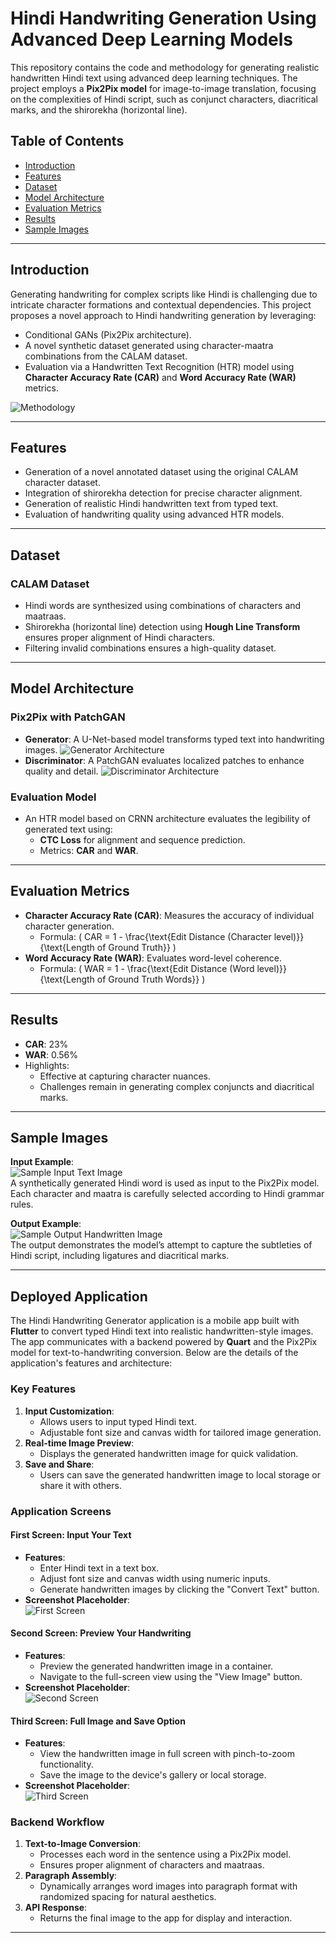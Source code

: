 # Hindi Handwriting Generation Using Advanced Deep Learning Models

This repository contains the code and methodology for generating realistic handwritten Hindi text using advanced deep learning techniques. The project employs a **Pix2Pix model** for image-to-image translation, focusing on the complexities of Hindi script, such as conjunct characters, diacritical marks, and the shirorekha (horizontal line).

## Table of Contents

-   [Introduction](#introduction)
-   [Features](#features)
-   [Dataset](#dataset)
-   [Model Architecture](#model-architecture)
-   [Evaluation Metrics](#evaluation-metrics)
-   [Results](#results)
-   [Sample Images](#sample-images)

---

## Introduction

Generating handwriting for complex scripts like Hindi is challenging due to intricate character formations and contextual dependencies. This project proposes a novel approach to Hindi handwriting generation by leveraging:

-   Conditional GANs (Pix2Pix architecture).
-   A novel synthetic dataset generated using character-maatra combinations from the CALAM dataset.
-   Evaluation via a Handwritten Text Recognition (HTR) model using **Character Accuracy Rate (CAR)** and **Word Accuracy Rate (WAR)** metrics.

![Methodology](Images/methodology.jpeg)

---

## Features

-   Generation of a novel annotated dataset using the original CALAM character dataset.
-   Integration of shirorekha detection for precise character alignment.
-   Generation of realistic Hindi handwritten text from typed text.
-   Evaluation of handwriting quality using advanced HTR models.

---

## Dataset

### CALAM Dataset

-   Hindi words are synthesized using combinations of characters and maatraas.
-   Shirorekha (horizontal line) detection using **Hough Line Transform** ensures proper alignment of Hindi characters.
-   Filtering invalid combinations ensures a high-quality dataset.

---

## Model Architecture

### Pix2Pix with PatchGAN

-   **Generator**: A U-Net-based model transforms typed text into handwriting images.
    ![Generator Architecture](Images/gen.jpeg)
-   **Discriminator**: A PatchGAN evaluates localized patches to enhance quality and detail.
    ![Discriminator Architecture](Images/disc.png)

### Evaluation Model

-   An HTR model based on CRNN architecture evaluates the legibility of generated text using:
    -   **CTC Loss** for alignment and sequence prediction.
    -   Metrics: **CAR** and **WAR**.

---

## Evaluation Metrics

-   **Character Accuracy Rate (CAR)**: Measures the accuracy of individual character generation.
    -   Formula: \( CAR = 1 - \frac{\text{Edit Distance (Character level)}}{\text{Length of Ground Truth}} \)
-   **Word Accuracy Rate (WAR)**: Evaluates word-level coherence.
    -   Formula: \( WAR = 1 - \frac{\text{Edit Distance (Word level)}}{\text{Length of Ground Truth Words}} \)

---

## Results

-   **CAR**: 23%
-   **WAR**: 0.56%
-   Highlights:
    -   Effective at capturing character nuances.
    -   Challenges remain in generating complex conjuncts and diacritical marks.

---

## Sample Images

**Input Example**:  
![Sample Input Text Image](Images/input.jpeg)  
A synthetically generated Hindi word is used as input to the Pix2Pix model. Each character and maatra is carefully selected according to Hindi grammar rules.

**Output Example**:  
![Sample Output Handwritten Image](Images/output.jpeg)  
The output demonstrates the model’s attempt to capture the subtleties of Hindi script, including ligatures and diacritical marks.

---

## Deployed Application

The Hindi Handwriting Generator application is a mobile app built with **Flutter** to convert typed Hindi text into realistic handwritten-style images. The app communicates with a backend powered by **Quart** and the Pix2Pix model for text-to-handwriting conversion. Below are the details of the application's features and architecture:

### Key Features

1. **Input Customization**:
    - Allows users to input typed Hindi text.
    - Adjustable font size and canvas width for tailored image generation.
2. **Real-time Image Preview**:
    - Displays the generated handwritten image for quick validation.
3. **Save and Share**:
    - Users can save the generated handwritten image to local storage or share it with others.

### Application Screens

#### **First Screen: Input Your Text**

-   **Features**:
    -   Enter Hindi text in a text box.
    -   Adjust font size and canvas width using numeric inputs.
    -   Generate handwritten images by clicking the "Convert Text" button.
-   **Screenshot Placeholder**:  
    ![First Screen](Images/screen_1.png)

#### **Second Screen: Preview Your Handwriting**

-   **Features**:
    -   Preview the generated handwritten image in a container.
    -   Navigate to the full-screen view using the "View Image" button.
-   **Screenshot Placeholder**:  
    ![Second Screen](Images/screen_2.png)

#### **Third Screen: Full Image and Save Option**

-   **Features**:
    -   View the handwritten image in full screen with pinch-to-zoom functionality.
    -   Save the image to the device's gallery or local storage.
-   **Screenshot Placeholder**:  
    ![Third Screen](Images/screen_3.png)

### Backend Workflow

1. **Text-to-Image Conversion**:
    - Processes each word in the sentence using a Pix2Pix model.
    - Ensures proper alignment of characters and maatraas.
2. **Paragraph Assembly**:
    - Dynamically arranges word images into paragraph format with randomized spacing for natural aesthetics.
3. **API Response**:
    - Returns the final image to the app for display and interaction.

---
